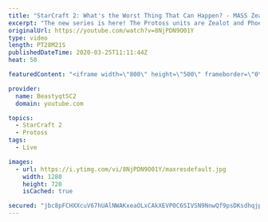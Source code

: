 ```yaml
---
title: "StarCraft 2: What's the Worst Thing That Can Happen? - MASS Zealots & Phoenix!"
excerpt: "The new series is here! The Protoss units are Zealot and Phoenix - take us to Grandmaster baby!  #ZealotPheonix #Beastyqt #StarCraft2 #SC2  Feel free to let me know if you have any suggestions for future videos. I hope you guys enjoy this one!  Check out my stream on Twitch if you enjoy my YouTube content."
originalUrl: https://youtube.com/watch?v=8NjPDN9O01Y
type: video
length: PT28M21S
publishedDateTime: 2020-03-25T11:11:44Z
heat: 50

featuredContent: "<iframe width=\"800\" height=\"500\" frameborder=\"0\" src=\"https://www.youtube.com/embed/8NjPDN9O01Y\" allow=\"accelerometer; autoplay; encrypted-media; gyroscope; picture-in-picture\" allowfullscreen></iframe>"

provider:
  name: BeastyqtSC2
  domain: youtube.com

topics:
  - StarCraft 2
  - Protoss
tags:
  - Live

images:
  - url: https://i.ytimg.com/vi/8NjPDN9O01Y/maxresdefault.jpg
    width: 1280
    height: 720
    isCached: true

secured: "jbc8pFCHXXcuV67hUAlNWAKxeaOLxCAkXEVP0C6SIVSN9NnwQf9psDKsdhqjpP3PO8TAuDTg/43t/z20gSe+tIKAcWHVnuw+ZYSiW87ZR+TJr0jIKprGl7phxeCpGAT0ENyt5HmK9FiCcwnjffO/PnXUkD4Z0987tRFcY1cYtOhjTsP/F7MDIEwGrDRUrDuSvunPDtnHD73v5HcKjVU42Bozt7olQtTb+PRRUSA/sVAf8EYaNEeKZezD3RGv8IeHbjwxdHg80QqF4/kW05XnR2qa/wD41Bk35kBjqm0z36/wQkwRgUZjBsRVmJ9/lPv4XMle+lsUStCFjYgsmxaUz+u4N119AKZwqQruZOMolUI73ztMRyKO45MgdhmStUjnozbOyniUYo6b0OyHZiKgPCsNd12INBFjgQZAbTPWD7A=;MSwWBNtz65GUcxjVtJNNYg=="
---
```



